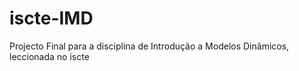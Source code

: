 # iscte-IMD
Projecto Final para a disciplina de Introdução a Modelos Dinâmicos, leccionada no iscte
